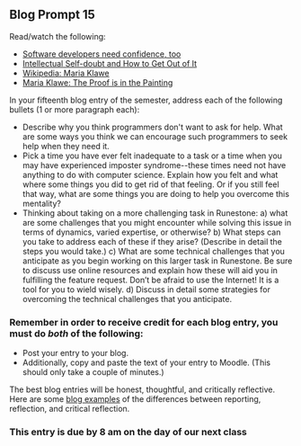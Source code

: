 ## Blog Prompt 15

Read/watch the following:
- [Software developers need confidence, too](https://qz.com/work/1537006/software-developers-need-confidence-too/)
- [Intellectual Self-doubt and How to Get Out of It](http://eds.b.ebscohost.com/ehost/detail/detail?vid=0&sid=14a54e22-001c-4776-a3ee-7497c9ed66bd%40sessionmgr103&bdata=JnNpdGU9ZWhvc3QtbGl2ZQ%3d%3d#AN=128834013&db=a9h)
- [Wikipedia: Maria Klawe](https://en.wikipedia.org/wiki/Maria_Klawe)
- [Maria Klawe: The Proof is in the Painting](https://www.youtube.com/watch?v=_DXaVwi34B4)

In your fifteenth blog entry of the semester, address each of the following bullets (1 or more paragraph each):
- Describe why you think programmers don't want to ask for help.  What are some ways you think we can encourage such programmers to seek help when they need it.
- Pick a time you have ever felt inadequate to a task or a time when you may have experienced imposter syndrome--these times need not have anything to do with computer science. Explain how you felt and what where some things you did to get rid of that feeling. Or if you still feel that way, what are some things you are doing to help you overcome this mentality?
- Thinking about taking on a more challenging task in Runestone: a) what are some challenges that you might encounter while solving this issue in terms of dynamics, varied expertise, or otherwise? b) What steps can you take to address each of these if they arise? (Describe in detail the steps you would take.) c) What are some technical challenges that you anticipate as you begin working on this larger task in Runestone. Be sure to discuss use online resources and explain how these will aid you in fulfilling the feature request. Don’t be afraid to use the Internet! It is a tool for you to wield wisely. d) Discuss in detail some strategies for overcoming the technical challenges that you anticipate.

### Remember in order to receive credit for each blog entry, you must do *both* of the following:

  - Post your entry to your blog.
  - Additionally, copy and paste the text of your entry to Moodle. (This should only take a couple of minutes.)

The best blog entries will be honest, thoughtful, and critically reflective. Here are some [blog examples](blogreflection.md)
of the differences between reporting, reflection, and critical reflection.

### This entry is due by 8 am on the day of our next class
